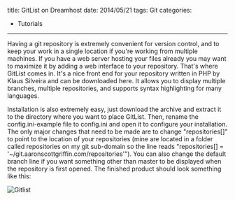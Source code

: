 title: GitList on Dreamhost
date: 2014/05/21
tags: Git
categories:
- Tutorials
---

Having a git repository is extremely convenient for version control, and to keep your work in a single location if you're working from multiple machines. If you have a web server hosting your files already you may want to maximize it by adding a web interface to your repository. That's where GitList comes in. It's a nice front end for your repository written in PHP by Klaus Silveira and can be downloaded here. It allows you to display multiple branches, multiple repositories, and supports syntax highlighting for many languages.

Installation is also extremely easy, just download the archive and extract it to the directory where you want to place GitList. Then, rename the config.ini-example file to config.ini and open it to configure your installation. The only major changes that need to be made are to change "repositories[]" to point to the location of your repositories (mine are located in a folder called repositories on my git sub-domain so the line reads "repositories[] = '~/git.aaronscottgriffin.com/repositories'"). You can also change the default branch line if you want something other than master to be displayed when the repository is first opened. The finished product should look something like this: 

![Gitlist](/images/gitlist1.png)
